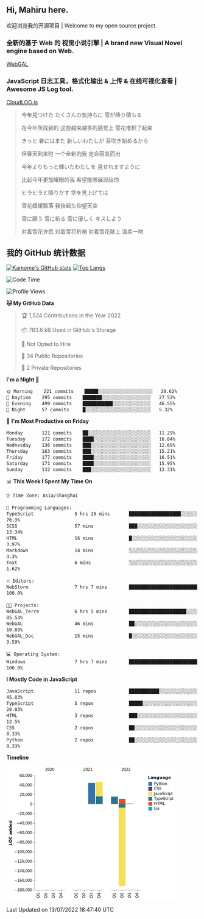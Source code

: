 ## Hi, Mahiru here.

欢迎浏览我的开源项目 | Welcome to my open source project.

### 全新的基于 Web 的 视觉小说引擎 | A brand new Visual Novel engine based on Web.

[WebGAL](https://github.com/MakinoharaShoko/WebGAL)

### JavaScript 日志工具，格式化输出 & 上传 & 在线可视化查看 | Awesome JS Log tool.

[CloudLOG.js](https://github.com/MakinoharaShoko/CloudLog.JS)

> 今年見つけた たくさんの気持ちに 雪が降り積もる  
> 
> 在今年所找到的 这些越来越多的感觉上 雪花堆积了起来  
> 
> きっと 春にはまた 新しいわたしが 芽吹き始めるから  
> 
> 但春天到来时 一个全新的我 定会萌发而出  
> 
> 今年よりもっと輝いたわたしを 見せれますように  
> 
> 比起今年更加耀眼的我 希望能够展现给你  
> 
> ヒラヒラと降りだす 空を見上げては  
> 
> 雪花缓缓飘落 我抬起头仰望天空  
> 
> 雪に願う 雪に祈る 雪に優しく キスしよう  
> 
> 对着雪花许愿 对着雪花祈祷 对着雪花献上 温柔一吻

## 我的 GitHub 统计数据

[![Kamome's GitHub stats](https://github-readme-stats.vercel.app/api?username=MakinoharaShoko)](https://github.com/anuraghazra/github-readme-stats)
[![Top Langs](https://github-readme-stats.vercel.app/api/top-langs/?username=MakinoharaShoko&layout=compact)](https://github.com/anuraghazra/github-readme-stats)

<!--
**MakinoharaShoko/MakinoharaShoko** is a ✨ _special_ ✨ repository because its `README.md` (this file) appears on your GitHub profile.

Here are some ideas to get you started:

- 🔭 I’m currently working on ...
- 🌱 I’m currently learning ...
- 👯 I’m looking to collaborate on ...
- 🤔 I’m looking for help with ...
- 💬 Ask me about ...
- 📫 How to reach me: ...
- 😄 Pronouns: ...
- ⚡ Fun fact: ...
-->

<!--START_SECTION:waka-->
![Code Time](http://img.shields.io/badge/Code%20Time-0%20secs-blue)

![Profile Views](http://img.shields.io/badge/Profile%20Views-4-blue)

**🐱 My GitHub Data** 

> 🏆 1,524 Contributions in the Year 2022
 > 
> 📦 783.6 kB Used in GitHub's Storage 
 > 
> 🚫 Not Opted to Hire
 > 
> 📜 34 Public Repositories 
 > 
> 🔑 2 Private Repositories  
 > 
**I'm a Night 🦉** 

```text
🌞 Morning    221 commits    █████░░░░░░░░░░░░░░░░░░░░   20.62% 
🌆 Daytime    295 commits    ███████░░░░░░░░░░░░░░░░░░   27.52% 
🌃 Evening    499 commits    ███████████░░░░░░░░░░░░░░   46.55% 
🌙 Night      57 commits     █░░░░░░░░░░░░░░░░░░░░░░░░   5.32%

```
📅 **I'm Most Productive on Friday** 

```text
Monday       121 commits    ██░░░░░░░░░░░░░░░░░░░░░░░   11.29% 
Tuesday      172 commits    ████░░░░░░░░░░░░░░░░░░░░░   16.04% 
Wednesday    136 commits    ███░░░░░░░░░░░░░░░░░░░░░░   12.69% 
Thursday     163 commits    ███░░░░░░░░░░░░░░░░░░░░░░   15.21% 
Friday       177 commits    ████░░░░░░░░░░░░░░░░░░░░░   16.51% 
Saturday     171 commits    ████░░░░░░░░░░░░░░░░░░░░░   15.95% 
Sunday       132 commits    ███░░░░░░░░░░░░░░░░░░░░░░   12.31%

```


📊 **This Week I Spent My Time On** 

```text
⌚︎ Time Zone: Asia/Shanghai

💬 Programming Languages: 
TypeScript               5 hrs 26 mins       ███████████████████░░░░░░   76.3% 
SCSS                     57 mins             ███░░░░░░░░░░░░░░░░░░░░░░   13.34% 
HTML                     16 mins             █░░░░░░░░░░░░░░░░░░░░░░░░   3.97% 
Markdown                 14 mins             ░░░░░░░░░░░░░░░░░░░░░░░░░   3.3% 
Text                     6 mins              ░░░░░░░░░░░░░░░░░░░░░░░░░   1.62%

🔥 Editors: 
WebStorm                 7 hrs 7 mins        █████████████████████████   100.0%

🐱‍💻 Projects: 
WebGAL_Terre             6 hrs 5 mins        █████████████████████░░░░   85.53% 
WebGAL                   46 mins             ██░░░░░░░░░░░░░░░░░░░░░░░   10.89% 
WebGAL_Doc               15 mins             █░░░░░░░░░░░░░░░░░░░░░░░░   3.59%

💻 Operating System: 
Windows                  7 hrs 7 mins        █████████████████████████   100.0%

```

**I Mostly Code in JavaScript** 

```text
JavaScript               11 repos            ███████████░░░░░░░░░░░░░░   45.83% 
TypeScript               5 repos             █████░░░░░░░░░░░░░░░░░░░░   20.83% 
HTML                     3 repos             ███░░░░░░░░░░░░░░░░░░░░░░   12.5% 
CSS                      2 repos             ██░░░░░░░░░░░░░░░░░░░░░░░   8.33% 
Python                   2 repos             ██░░░░░░░░░░░░░░░░░░░░░░░   8.33%

```


**Timeline**

![Chart not found](https://raw.githubusercontent.com/MakinoharaShoko/MakinoharaShoko/main/charts/bar_graph.png) 


 Last Updated on 13/07/2022 18:47:40 UTC
<!--END_SECTION:waka-->
